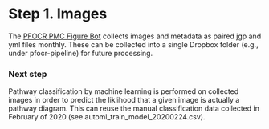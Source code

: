 # Step 1. Images

The [PFOCR PMC Figure Bot](https://github.com/wikipathways/pfocr-pmcfigurebot) collects images and metadata as paired jgp and yml files monthly. These can be collected into a single Dropbox folder (e.g., under pfocr-pipeline) for future processing.

### Next step

Pathway classification by machine learning is performed on collected images in order to predict the liklihood that a given image is actually a pathway diagram. This can reuse the manual classification data collected in February of 2020 (see automl_train_model_20200224.csv).